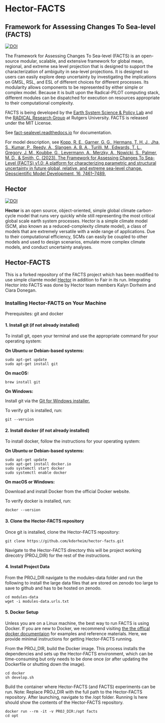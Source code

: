 # Hector-FACTS

## Framework for Assessing Changes To Sea-level (FACTS)

[![DOI](https://zenodo.org/badge/151614681.svg)](https://zenodo.org/badge/latestdoi/151614681)

The Framework for Assessing Changes To Sea-level (FACTS) is an open-source modular, scalable, and extensive framework for global mean, regional, and extreme sea level projection that is designed to support the characterization of ambiguity in sea-level projections. It is designed so users can easily explore deep uncertainty by investigating the implications on GMSL, RSL, and ESL of different choices for different processes. Its modularity allows components to be represented by either simple or complex model. Because it is built upon the Radical-PILOT computing stack, different modules can be dispatched for execution on resources appropriate to their computational complexity.

FACTS is being developed by the [Earth System Science & Policy Lab](https://www.earthscipol.net) and the [RADICAL Research Group](https://radical.rutgers.edu) at Rutgers University. FACTS is released under the MIT License.

See [fact-sealevel.readthedocs.io](https://fact-sealevel.readthedocs.io) for documentation.

For model description, see [Kopp, R. E., Garner, G. G., Hermans, T. H. J., Jha, S., Kumar, P., Reedy, A., Slangen, A. B. A., Turilli, M., Edwards, T. L., Gregory, J. M., Koubbe, G., Levermann, A., Merzky, A., Nowicki, S., Palmer, M. D., & Smith, C. (2023). The Framework for Assessing Changes To Sea-Level (FACTS) v1.0: A platform for characterizing parametric and structural uncertainty in future global, relative, and extreme sea-level change. Geoscientific Model Development, 16, 7461–7489.](https://doi.org/10.5194/gmd-16-7461-2023)

## Hector 

[![DOI](https://zenodo.org/badge/22892935.svg)](https://zenodo.org/badge/latestdoi/22892935)

**Hector** is an open source, object-oriented, simple global climate carbon-cycle model that runs very quickly while still representing the most critical global scale earth system processes. Hector is a simple climate model (SCM, also known as a reduced-complexity climate model), a class of models that are extremely versatile with a wide range of applications. Due to their computational efficiency, SCMs can easily be coupled to other models and used to design scenarios, emulate more complex climate models, and conduct uncertainty analyses.

## Hector-FACTS

This is a forked repository of the FACTS project which has been modified to use simple cliamte model [Hector](https://github.com/JGCRI/hector) in addition to Fair in its run. Integrating Hector into FACTS was done by Hector team members Kalyn Dorheim and Ciara Donegan. 


### Installing Hector-FACTS on Your Machine

Prerequisites: git and docker 

#### 1. Install git (if not already installed)

To install git, open your terminal and use the appropriate command for your operating system:

**On Ubuntu or Debian-based systems:**

```
sudo apt-get update
sudo apt-get install git
```

**On macOS:** 

```
brew install git
```

**On Windows:**

Install git via the [Git for Windows installer.](https://gitforwindows.org/)

To verify git is installed, run:
```
git --version
```

#### 2. Install docker (if not already installed)

To install docker, follow the instructions for your operating system:

**On Ubuntu or Debian-based systems:**

```
sudo apt-get update
sudo apt-get install docker.io
sudo systemctl start docker
sudo systemctl enable docker
```

**On macOS or Windows:**

Download and install Docker from the official Docker website.

To verify docker is installed, run:

```
docker --version
```

#### 3. Clone the Hector-FACTS repository

Once git is installed, clone the Hector-FACTS repository:

```
git clone https://github.com/kdorheim/hector-facts.git
```

Navigate to the Hector-FACTS directory this will be project working direcotry (PROJ_DIR) for the rest of the instructions. 


#### 4. Install Project Data 

From the PROJ_DIR navigate to the modules-data folder and run the following to install the large data files that are stored on zenodo too large to save to github and has to be hosted on zenodo. 

```
cd modules-data
wget -i modules-data.urls.txt
```


#### 5. Docker Setup 

Unless you are on a Linux machine, the best way to run FACTS is using Docker. If you are new to Docker, we recommend visiting [the the offical docker documentaion](https://docs.docker.com/get-started/) for examples and reference materials. Here, we provide minimal instructions for getting Hector-FACTS running.

From the PROJ_DIR, build the Docker image. This process installs the dependencies and sets up the Hector-FACTS environment, which can be time-consuming but only needs to be done once (or after updating the Dockerfile or shutting down the image). 

```
cd docker
sh develop.sh
```

Build the container where Hector-FACTS (and FACTS) experiments can be run. Note: Replace PROJ_DIR with the full path to the Hector-FACTS repository. After launching, navigate to the /opt folder. Running ls here should show the contents of the Hector-FACTS repository.

```
docker run --rm -it -v PROJ_DIR:/opt facts
cd opt
```



